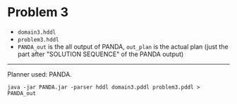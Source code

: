 # Problem 3

- `domain3.hddl`
- `problem3.hddl`
- `PANDA_out` is the all output of PANDA, `out_plan` is the actual plan (just the part after "SOLUTION SEQUENCE" of the PANDA output)

--- 

Planner used: PANDA.

```console
java -jar PANDA.jar -parser hddl domain3.pddl problem3.pddl > PANDA_out
```